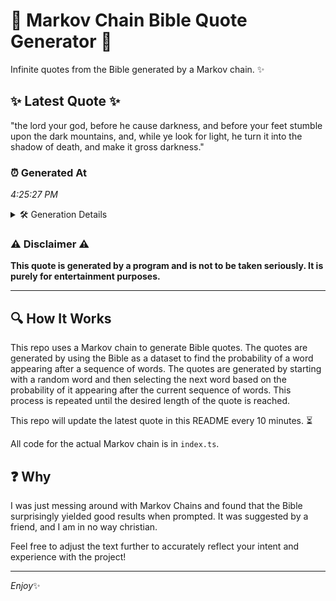# 📖 Markov Chain Bible Quote Generator 📖

Infinite quotes from the Bible generated by a Markov chain. ✨

## ✨ Latest Quote ✨
"the lord your god, before he cause darkness, and before your feet stumble upon the dark mountains, and, while ye look for light, he turn it into the shadow of death, and make it gross darkness."

### ⏰ Generated At
*4:25:27 PM*

<details>
    <summary>🛠️ Generation Details</summary>
    <p>
        <strong>🌱 Seed:</strong> the<br>
        <strong>🔄 Iterations:</strong> 35<br>
        <strong>📜 Context History:</strong><br>[ the ]: lord<br>[ the, lord ]: your<br>[ the, lord, your ]: god,<br>[ the, lord, your, god, ]: before<br>[ the, lord, your, god,, before ]: he<br>[ the, lord, your, god,, before, he ]: cause<br>[ lord, your, god,, before, he, cause ]: darkness,<br>[ your, god,, before, he, cause, darkness, ]: and<br>[ god,, before, he, cause, darkness,, and ]: before<br>[ before, he, cause, darkness,, and, before ]: your<br>[ he, cause, darkness,, and, before, your ]: feet<br>[ cause, darkness,, and, before, your, feet ]: stumble<br>[ darkness,, and, before, your, feet, stumble ]: upon<br>[ and, before, your, feet, stumble, upon ]: the<br>[ before, your, feet, stumble, upon, the ]: dark<br>[ your, feet, stumble, upon, the, dark ]: mountains,<br>[ feet, stumble, upon, the, dark, mountains, ]: and,<br>[ stumble, upon, the, dark, mountains,, and, ]: while<br>[ upon, the, dark, mountains,, and,, while ]: ye<br>[ the, dark, mountains,, and,, while, ye ]: look<br>[ dark, mountains,, and,, while, ye, look ]: for<br>[ mountains,, and,, while, ye, look, for ]: light,<br>[ and,, while, ye, look, for, light, ]: he<br>[ while, ye, look, for, light,, he ]: turn<br>[ ye, look, for, light,, he, turn ]: it<br>[ look, for, light,, he, turn, it ]: into<br>[ for, light,, he, turn, it, into ]: the<br>[ light,, he, turn, it, into, the ]: shadow<br>[ he, turn, it, into, the, shadow ]: of<br>[ turn, it, into, the, shadow, of ]: death,<br>[ it, into, the, shadow, of, death, ]: and<br>[ into, the, shadow, of, death,, and ]: make<br>[ the, shadow, of, death,, and, make ]: it<br>[ shadow, of, death,, and, make, it ]: gross<br>[ of, death,, and, make, it, gross ]: darkness.<br>
    </p>
</details>

### ⚠️ Disclaimer ⚠️
**This quote is generated by a program and is not to be taken seriously. It is purely for entertainment purposes.**

---

## 🔍 How It Works

This repo uses a Markov chain to generate Bible quotes. The quotes are generated by using the Bible as a dataset to find the probability of a word appearing after a sequence of words. The quotes are generated by starting with a random word and then selecting the next word based on the probability of it appearing after the current sequence of words. This process is repeated until the desired length of the quote is reached.

This repo will update the latest quote in this README every 10 minutes. ⏳

All code for the actual Markov chain is in `index.ts`.

## ❓ Why

I was just messing around with Markov Chains and found that the Bible surprisingly yielded good results when prompted. 
It was suggested by a friend, and I am in no way christian.

Feel free to adjust the text further to accurately reflect your intent and experience with the project!

---

*Enjoy*✨
